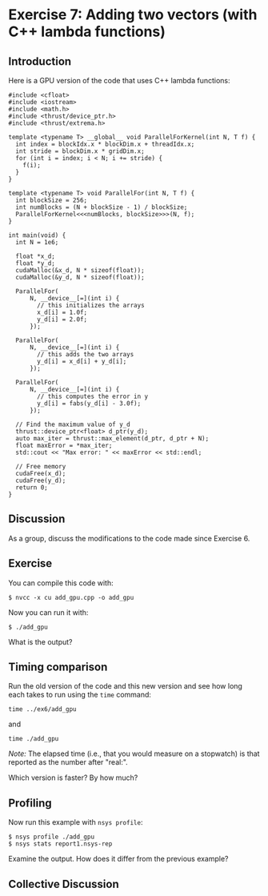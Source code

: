 # Exercise 7: Adding two vectors (with C++ lambda functions)

## Introduction

Here is a GPU version of the code that uses C++ lambda functions:

```
#include <cfloat>
#include <iostream>
#include <math.h>
#include <thrust/device_ptr.h>
#include <thrust/extrema.h>

template <typename T> __global__ void ParallelForKernel(int N, T f) {
  int index = blockIdx.x * blockDim.x + threadIdx.x;
  int stride = blockDim.x * gridDim.x;
  for (int i = index; i < N; i += stride) {
    f(i);
  }
}

template <typename T> void ParallelFor(int N, T f) {
  int blockSize = 256;
  int numBlocks = (N + blockSize - 1) / blockSize;
  ParallelForKernel<<<numBlocks, blockSize>>>(N, f);
}

int main(void) {
  int N = 1e6;

  float *x_d;
  float *y_d;
  cudaMalloc(&x_d, N * sizeof(float));
  cudaMalloc(&y_d, N * sizeof(float));

  ParallelFor(
      N, __device__[=](int i) {
        // this initializes the arrays
        x_d[i] = 1.0f;
        y_d[i] = 2.0f;
      });

  ParallelFor(
      N, __device__[=](int i) {
        // this adds the two arrays
        y_d[i] = x_d[i] + y_d[i];
      });

  ParallelFor(
      N, __device__[=](int i) {
        // this computes the error in y
        y_d[i] = fabs(y_d[i] - 3.0f);
      });

  // Find the maximum value of y_d
  thrust::device_ptr<float> d_ptr(y_d);
  auto max_iter = thrust::max_element(d_ptr, d_ptr + N);
  float maxError = *max_iter;
  std::cout << "Max error: " << maxError << std::endl;

  // Free memory
  cudaFree(x_d);
  cudaFree(y_d);
  return 0;
}
```

## Discussion

As a group, discuss the modifications to the code made since Exercise 6.

## Exercise

You can compile this code with:
```
$ nvcc -x cu add_gpu.cpp -o add_gpu
```

Now you can run it with:
```
$ ./add_gpu
```

What is the output?

## Timing comparison

Run the old version of the code and this new version and see how long each takes to run using the `time` command:
```
time ../ex6/add_gpu
```
and
```
time ./add_gpu
```

*Note:* The elapsed time (i.e., that you would measure on a stopwatch) is that reported as the number after "real:".

Which version is faster? By how much?

## Profiling

Now run this example with `nsys profile`:
```
$ nsys profile ./add_gpu
$ nsys stats report1.nsys-rep
```

Examine the output. How does it differ from the previous example?

## Collective Discussion
